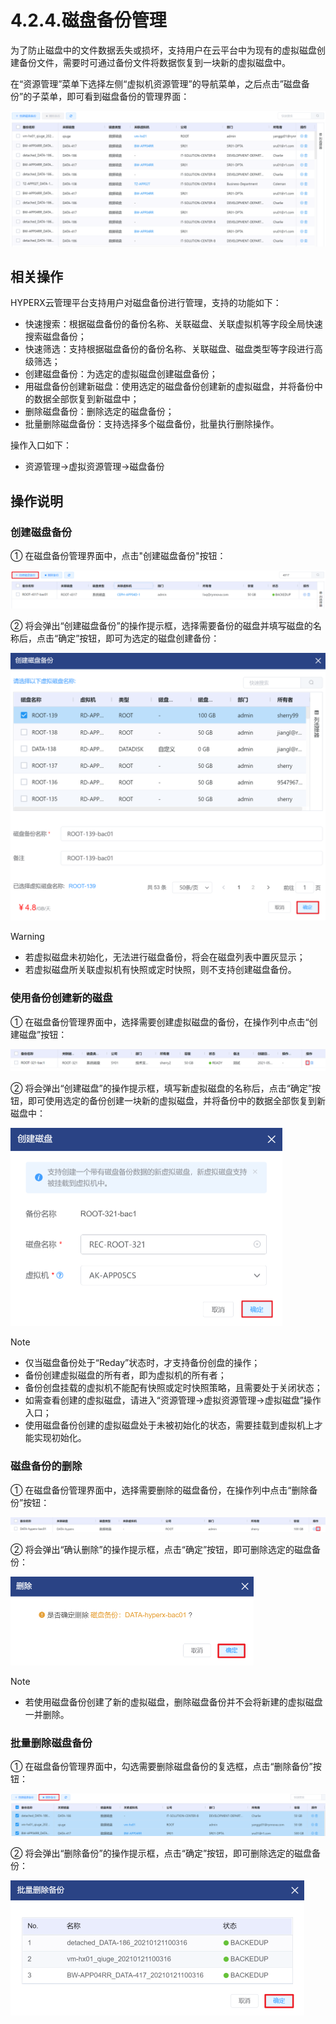 # 4.2.4.磁盘备份管理

为了防止磁盘中的文件数据丢失或损坏，支持用户在云平台中为现有的虚拟磁盘创建备份文件，需要时可通过备份文件将数据恢复到一块新的虚拟磁盘中。

在“资源管理”菜单下选择左侧“虚拟机资源管理”的导航菜单，之后点击”磁盘备份”的子菜单，即可看到磁盘备份的管理界面：

![image-20210126150317307](backup_management.assets/image-20210126150317307.png)

## 相关操作

HYPERX云管理平台支持用户对磁盘备份进行管理，支持的功能如下：

- 快速搜索：根据磁盘备份的备份名称、关联磁盘、关联虚拟机等字段全局快速搜索磁盘备份；
- 快速筛选：支持根据磁盘备份的备份名称、关联磁盘、磁盘类型等字段进行高级筛选；
- 创建磁盘备份：为选定的虚拟磁盘创建磁盘备份；
- 用磁盘备份创建新磁盘：使用选定的磁盘备份创建新的虚拟磁盘，并将备份中的数据全部恢复到新磁盘中；
- 删除磁盘备份：删除选定的磁盘备份；
- 批量删除磁盘备份：支持选择多个磁盘备份，批量执行删除操作。


操作入口如下：

- 资源管理→虚拟资源管理→磁盘备份

## 操作说明

### 创建磁盘备份

① 在磁盘备份管理界面中，点击"创建磁盘备份"按钮：


![image-20201221185905002](backup_management.assets/image-20201221185905002.png)

② 将会弹出“创建磁盘备份”的操作提示框，选择需要备份的磁盘并填写磁盘的名称后，点击“确定”按钮，即可为选定的磁盘创建备份：

<img src="backup_management.assets/image-20210513114624366.png" alt="image-20210513114624366" style="zoom:50%;" />

> [!WARNING]
>
> - 若虚拟磁盘未初始化，无法进行磁盘备份，将会在磁盘列表中置灰显示；
> - 若虚拟磁盘所关联虚拟机有快照或定时快照，则不支持创建磁盘备份。

### 使用备份创建新的磁盘

① 在磁盘备份管理界面中，选择需要创建虚拟磁盘的备份，在操作列中点击“创建磁盘”按钮：

![image-20210526184817519](backup_management.assets/image-20210526184817519.png)

② 将会弹出“创建磁盘”的操作提示框，填写新虚拟磁盘的名称后，点击“确定”按钮，即可使用选定的备份创建一块新的虚拟磁盘，并将备份中的数据全部恢复到新磁盘中：

<img src="backup_management.assets/image-20210526184854032.png" alt="image-20210526184854032" style="zoom:50%;" />

> [!NOTE]
>
> - 仅当磁盘备份处于“Reday”状态时，才支持备份创盘的操作；
> - 备份创建虚拟磁盘的所有者，即为虚拟机的所有者；
> - 备份创盘挂载的虚拟机不能配有快照或定时快照策略，且需要处于关闭状态；
> - 如需查看创建的虚拟磁盘，请进入“资源管理→虚拟资源管理→虚拟磁盘”操作入口；
> - 使用磁盘备份创建的虚拟磁盘处于未被初始化的状态，需要挂载到虚拟机上才能实现初始化。

### 磁盘备份的删除

① 在磁盘备份管理界面中，选择需要删除的磁盘备份，在操作列中点击“删除备份”按钮：

![image-20210121101858956](backup_management.assets/image-20210121101858956.png)

② 将会弹出“确认删除”的操作提示框，点击“确定”按钮，即可删除选定的磁盘备份：

<img src="backup_management.assets/image-20210121101805462.png" alt="image-20210121101805462" style="zoom:50%;" />

> [!NOTE]
>
> - 若使用磁盘备份创建了新的虚拟磁盘，删除磁盘备份并不会将新建的虚拟磁盘一并删除。

### 批量删除磁盘备份

① 在磁盘备份管理界面中，勾选需要删除磁盘备份的复选框，点击“删除备份”按钮：

![image-20210121102032635](backup_management.assets/image-20210121102032635.png)

② 将会弹出“删除备份”的操作提示框，点击“确定”按钮，即可删除选定的磁盘备份：

<img src="backup_management.assets/image-20210121102047324.png" alt="image-20210121102047324" style="zoom:50%;" />